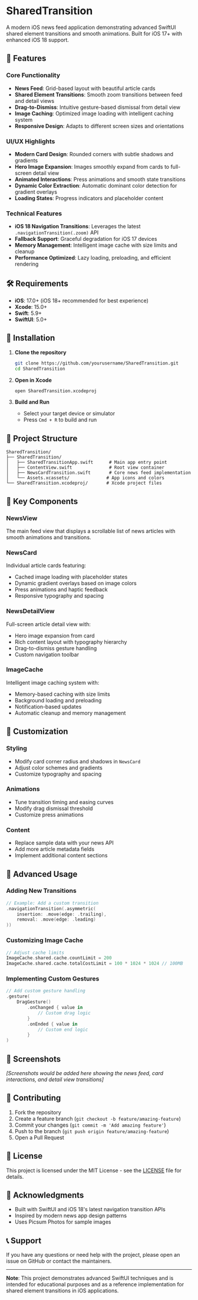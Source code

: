 # SharedTransition

A modern iOS news feed application demonstrating advanced SwiftUI shared element transitions and smooth animations. Built for iOS 17+ with enhanced iOS 18 support.

## 📱 Features

### Core Functionality
- **News Feed**: Grid-based layout with beautiful article cards
- **Shared Element Transitions**: Smooth zoom transitions between feed and detail views
- **Drag-to-Dismiss**: Intuitive gesture-based dismissal from detail view
- **Image Caching**: Optimized image loading with intelligent caching system
- **Responsive Design**: Adapts to different screen sizes and orientations

### UI/UX Highlights
- **Modern Card Design**: Rounded corners with subtle shadows and gradients
- **Hero Image Expansion**: Images smoothly expand from cards to full-screen detail view
- **Animated Interactions**: Press animations and smooth state transitions
- **Dynamic Color Extraction**: Automatic dominant color detection for gradient overlays
- **Loading States**: Progress indicators and placeholder content

### Technical Features
- **iOS 18 Navigation Transitions**: Leverages the latest `.navigationTransition(.zoom)` API
- **Fallback Support**: Graceful degradation for iOS 17 devices
- **Memory Management**: Intelligent image cache with size limits and cleanup
- **Performance Optimized**: Lazy loading, preloading, and efficient rendering

## 🛠 Requirements

- **iOS**: 17.0+ (iOS 18+ recommended for best experience)
- **Xcode**: 15.0+
- **Swift**: 5.9+
- **SwiftUI**: 5.0+

## 🚀 Installation

1. **Clone the repository**
   ```bash
   git clone https://github.com/yourusername/SharedTransition.git
   cd SharedTransition
   ```

2. **Open in Xcode**
   ```bash
   open SharedTransition.xcodeproj
   ```

3. **Build and Run**
   - Select your target device or simulator
   - Press `Cmd + R` to build and run

## 📁 Project Structure

```
SharedTransition/
├── SharedTransition/
│   ├── SharedTransitionApp.swift      # Main app entry point
│   ├── ContentView.swift              # Root view container
│   ├── NewsCardTransition.swift       # Core news feed implementation
│   └── Assets.xcassets/              # App icons and colors
└── SharedTransition.xcodeproj/       # Xcode project files
```

## 🎯 Key Components

### NewsView
The main feed view that displays a scrollable list of news articles with smooth animations and transitions.

### NewsCard
Individual article cards featuring:
- Cached image loading with placeholder states
- Dynamic gradient overlays based on image colors
- Press animations and haptic feedback
- Responsive typography and spacing

### NewsDetailView
Full-screen article detail view with:
- Hero image expansion from card
- Rich content layout with typography hierarchy
- Drag-to-dismiss gesture handling
- Custom navigation toolbar

### ImageCache
Intelligent image caching system with:
- Memory-based caching with size limits
- Background loading and preloading
- Notification-based updates
- Automatic cleanup and memory management

## 🎨 Customization

### Styling
- Modify card corner radius and shadows in `NewsCard`
- Adjust color schemes and gradients
- Customize typography and spacing

### Animations
- Tune transition timing and easing curves
- Modify drag dismissal threshold
- Customize press animations

### Content
- Replace sample data with your news API
- Add more article metadata fields
- Implement additional content sections

## 🔧 Advanced Usage

### Adding New Transitions
```swift
// Example: Add a custom transition
.navigationTransition(.asymmetric(
    insertion: .move(edge: .trailing),
    removal: .move(edge: .leading)
))
```

### Customizing Image Cache
```swift
// Adjust cache limits
ImageCache.shared.cache.countLimit = 200
ImageCache.shared.cache.totalCostLimit = 100 * 1024 * 1024 // 100MB
```

### Implementing Custom Gestures
```swift
// Add custom gesture handling
.gesture(
    DragGesture()
        .onChanged { value in
            // Custom drag logic
        }
        .onEnded { value in
            // Custom end logic
        }
)
```

## 📱 Screenshots

*[Screenshots would be added here showing the news feed, card interactions, and detail view transitions]*

## 🤝 Contributing

1. Fork the repository
2. Create a feature branch (`git checkout -b feature/amazing-feature`)
3. Commit your changes (`git commit -m 'Add amazing feature'`)
4. Push to the branch (`git push origin feature/amazing-feature`)
5. Open a Pull Request

## 📄 License

This project is licensed under the MIT License - see the [LICENSE](LICENSE) file for details.

## 🙏 Acknowledgments

- Built with SwiftUI and iOS 18's latest navigation transition APIs
- Inspired by modern news app design patterns
- Uses Picsum Photos for sample images

## 📞 Support

If you have any questions or need help with the project, please open an issue on GitHub or contact the maintainers.

---

**Note**: This project demonstrates advanced SwiftUI techniques and is intended for educational purposes and as a reference implementation for shared element transitions in iOS applications.